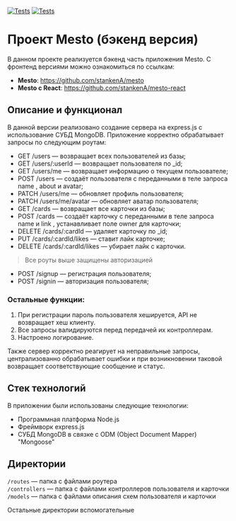 [![Tests](../../actions/workflows/tests-13-sprint.yml/badge.svg)](../../actions/workflows/tests-13-sprint.yml) [![Tests](../../actions/workflows/tests-14-sprint.yml/badge.svg)](../../actions/workflows/tests-14-sprint.yml)
# Проект Mesto (бэкенд версия)

В данном проекте реализуется бэкенд часть приложения Mesto. С фронтенд версиями можно ознакомиться по ссылкам: 

- **Mesto**: https://github.com/stankenA/mesto
- **Mesto с React**: https://github.com/stankenA/mesto-react

## Описание и функционал

В данной версии реализовано создание сервера на express.js с использование СУБД MongoDB. 
Приложение корректно обрабатывает запросы по следующим роутам: 
- GET /users — возвращает всех пользователей из базы;
- GET /users/:userId — возвращает пользователя по _id;
- GET /users/me — возвращает информацию о текущем пользователе;
- POST /users — создаёт пользователя с переданными в теле запроса name , about и avatar;
- PATCH /users/me — обновляет профиль пользователя;
- PATCH /users/me/avatar — обновляет аватар пользователя;
- GET /cards — возвращает все карточки из базы;
- POST /cards — создаёт карточку с переданными в теле запроса name и link , устанавливает поле owner для
  карточки;
- DELETE /cards/:cardId — удаляет карточку по _id;
- PUT /cards/:cardId/likes — ставит лайк карточке;
- DELETE /cards/:cardId/likes — убирает лайк с карточки.
> Все роуты выше защищены авторизацией
- POST /signup — регистрация пользователя;
- POST /signin — авторизация пользователя;

### Остальные функции:
1. При регистрации пароль пользователя хешируется, API не возвращает хеш клиенту.
2. Все запросы валидируются перед передачей их контроллерам.
3. Настроено логирование.

Также сервер корректно реагирует на неправильные запросы, централизованно обрабатывает ошибки и при возникновении таковой возвращает соответствующие сообщение и статус.

## Стек технологий 

В приложении были использованы следующие технологии: 
- Программная платформа Node.js
- Фреймворк express.js 
- СУБД MongoDB в связке с ODM (Object Document Mapper) "Mongoose"

## Директории

`/routes` — папка с файлами роутера  
`/controllers` — папка с файлами контроллеров пользователя и карточки   
`/models` — папка с файлами описания схем пользователя и карточки  
  
Остальные директории вспомогательные
